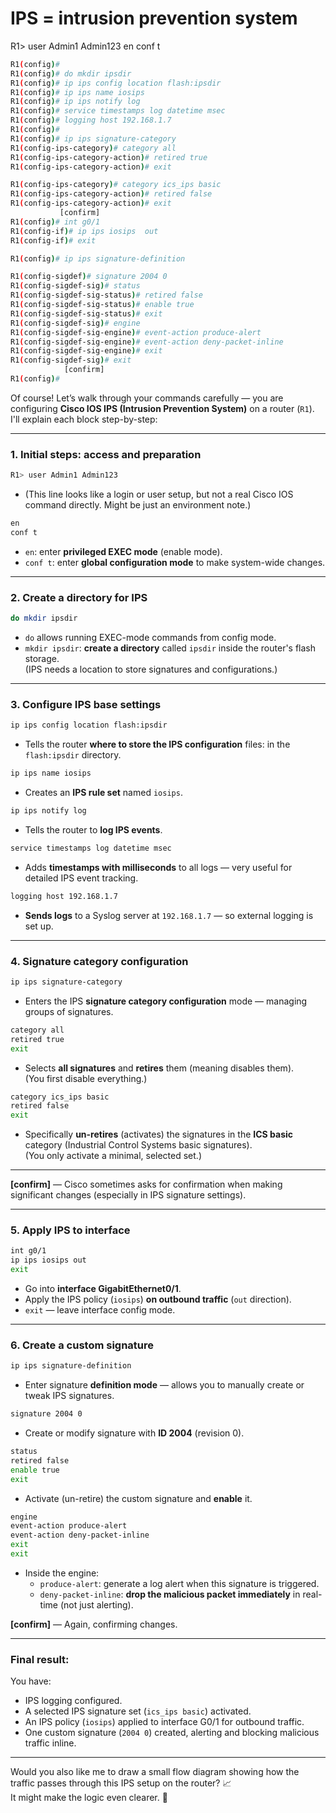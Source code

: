 
# IPS = intrusion prevention system

R1> user Admin1 Admin123
en conf t
```bash
R1(config)#
R1(config)# do mkdir ipsdir
R1(config)# ip ips config location flash:ipsdir
R1(config)# ip ips name iosips
R1(config)# ip ips notify log
R1(config)# service timestamps log datetime msec
R1(config)# logging host 192.168.1.7
R1(config)#
R1(config)# ip ips signature-category
R1(config-ips-category)# category all
R1(config-ips-category-action)# retired true
R1(config-ips-category-action)# exit

R1(config-ips-category)# category ics_ips basic
R1(config-ips-category-action)# retired false
R1(config-ips-category-action)# exit
           [confirm]
R1(config)# int g0/1
R1(config-if)# ip ips iosips  out
R1(config-if)# exit

R1(config)# ip ips signature-definition 

R1(config-sigdef)# signature 2004 0
R1(config-sigdef-sig)# status
R1(config-sigdef-sig-status)# retired false
R1(config-sigdef-sig-status)# enable true
R1(config-sigdef-sig-status)# exit
R1(config-sigdef-sig)# engine
R1(config-sigdef-sig-engine)# event-action produce-alert
R1(config-sigdef-sig-engine)# event-action deny-packet-inline
R1(config-sigdef-sig-engine)# exit
R1(config-sigdef-sig)# exit
            [confirm]
R1(config)# 
```

Of course! Let’s walk through your commands carefully — you are configuring **Cisco IOS IPS (Intrusion Prevention System)** on a router (`R1`). I'll explain each block step-by-step:

---

### 1. **Initial steps: access and preparation**
```bash
R1> user Admin1 Admin123
```
- (This line looks like a login or user setup, but not a real Cisco IOS command directly. Might be just an environment note.)
  
```bash
en
conf t
```
- `en`: enter **privileged EXEC mode** (enable mode).
- `conf t`: enter **global configuration mode** to make system-wide changes.

---

### 2. **Create a directory for IPS**
```bash
do mkdir ipsdir
```
- `do` allows running EXEC-mode commands from config mode.
- `mkdir ipsdir`: **create a directory** called `ipsdir` inside the router's flash storage.  
  (IPS needs a location to store signatures and configurations.)

---

### 3. **Configure IPS base settings**
```bash
ip ips config location flash:ipsdir
```
- Tells the router **where to store the IPS configuration** files: in the `flash:ipsdir` directory.

```bash
ip ips name iosips
```
- Creates an **IPS rule set** named `iosips`.

```bash
ip ips notify log
```
- Tells the router to **log IPS events**.

```bash
service timestamps log datetime msec
```
- Adds **timestamps with milliseconds** to all logs — very useful for detailed IPS event tracking.

```bash
logging host 192.168.1.7
```
- **Sends logs** to a Syslog server at `192.168.1.7` — so external logging is set up.

---

### 4. **Signature category configuration**
```bash
ip ips signature-category
```
- Enters the IPS **signature category configuration** mode — managing groups of signatures.

```bash
category all
retired true
exit
```
- Selects **all signatures** and **retires** them (meaning disables them).  
  (You first disable everything.)

```bash
category ics_ips basic
retired false
exit
```
- Specifically **un-retires** (activates) the signatures in the **ICS basic** category (Industrial Control Systems basic signatures).  
  (You only activate a minimal, selected set.)

---
**[confirm]** — Cisco sometimes asks for confirmation when making significant changes (especially in IPS signature settings).

---

### 5. **Apply IPS to interface**
```bash
int g0/1
ip ips iosips out
exit
```
- Go into **interface GigabitEthernet0/1**.
- Apply the IPS policy (`iosips`) **on outbound traffic** (`out` direction).
- `exit` — leave interface config mode.

---

### 6. **Create a custom signature**
```bash
ip ips signature-definition
```
- Enter signature **definition mode** — allows you to manually create or tweak IPS signatures.

```bash
signature 2004 0
```
- Create or modify signature with **ID 2004** (revision 0).

```bash
status
retired false
enable true
exit
```
- Activate (un-retire) the custom signature and **enable** it.

```bash
engine
event-action produce-alert
event-action deny-packet-inline
exit
exit
```
- Inside the engine:
  - `produce-alert`: generate a log alert when this signature is triggered.
  - `deny-packet-inline`: **drop the malicious packet immediately** in real-time (not just alerting).

**[confirm]** — Again, confirming changes.

---

### Final result:  
You have:
- IPS logging configured.
- A selected IPS signature set (`ics_ips basic`) activated.
- An IPS policy (`iosips`) applied to interface G0/1 for outbound traffic.
- One custom signature (`2004 0`) created, alerting and blocking malicious traffic inline.

---

Would you also like me to draw a small flow diagram showing how the traffic passes through this IPS setup on the router? 📈  
It might make the logic even clearer. 🚀